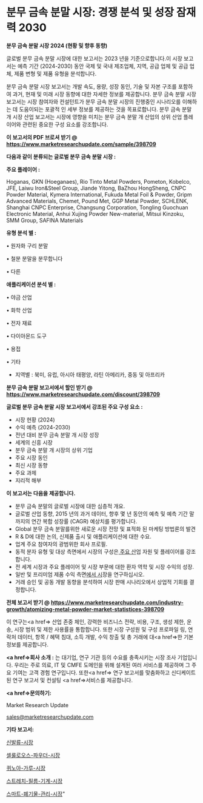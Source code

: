 # 분무 금속 분말 시장: 경쟁 분석 및 성장 잠재력 2030

<strong>분무 금속 분말 시장 2024 (현황 및 향후 동향)</strong>

글로벌 분무 금속 분말 시장에 대한 보고서는 2023 년을 기준으로합니다.이 시장 보고서는 예측 기간 (2024-2030) 동안 국제 및 국내 제조업체, 지역, 공급 업체 및 공급 업체, 제품 변형 및 제품 유형을 분석합니다.

분무 금속 분말 시장 보고서는 개발 속도, 용량, 성장 동인, 기술 및 자본 구조를 포함하여 과거, 현재 및 미래 시장 동향에 대한 자세한 정보를 제공합니다. 분무 금속 분말 시장 보고서는 시장 참여자와 컨설턴트가 분무 금속 분말 시장의 진행중인 시나리오를 이해하는 데 도움이되는 포괄적 인 세부 정보를 제공하는 것을 목표로합니다. 분무 금속 분말 개 시장 산업 보고서는 시장에 영향을 미치는 분무 금속 분말 개 산업의 상위 산업 플레이어와 관련된 중요한 구성 요소를 강조합니다.



<strong>이 보고서의 PDF 브로셔 받기 @ <a href=https://www.marketresearchupdate.com/sample/398709>https://www.marketresearchupdate.com/sample/398709</a></strong>



<strong>다음과 같이 분류되는 글로벌 분무 금속 분말 시장 :</strong>



<strong>주요 플레이어 :</strong>

Hoganas, GKN (Hoeganaes), Rio Tinto Metal Powders, Pometon, Kobelco, JFE, Laiwu Iron&Steel Group, Jiande Yitong, BaZhou HongSheng, CNPC Powder Material, Kymera International, Fukuda Metal Foil & Powder, Gripm Advanced Materials, Chemet, Pound Met, GGP Metal Powder, SCHLENK, Shanghai CNPC Enterprise, Changsung Corporation, Tongling Guochuan Electronic Material, Anhui Xujing Powder New-material, Mitsui Kinzoku, SMM Group, SAFINA Materials



<strong>유형 분석 별 :</strong>

• 원자화 구리 분말

• 철분 분말을 분무합니다

• 다른



<strong>애플리케이션 분석 별 :</strong>

• 야금 산업

• 화학 산업

• 전자 재료

• 다이아몬드 도구

• 용접

• 기타

<ul>
  <li>지역별 : 북미, 유럽, 아시아 태평양, 라틴 아메리카, 중동 및 아프리카</li>
</ul>


<strong>분무 금속 분말 보고서에서 할인 받기 @ <a href=https://www.marketresearchupdate.com/discount/398709>https://www.marketresearchupdate.com/discount/398709</a></strong>



<strong>글로벌 분무 금속 분말 시장 보고서에서 강조된 주요 구성 요소 :</strong>
<ul>
  <li>시장 현황 (2024)</li>
  <li>수익 예측 (2024-2030)</li>
  <li>전년 대비 분무 금속 분말 개 시장 성장</li>
  <li>세계의 신흥 시장</li>
  <li>분무 금속 분말 개 시장의 상위 기업</li>
  <li>주요 시장 동인</li>
  <li>최신 시장 동향</li>
  <li>주요 과제</li>
  <li>지리적 해부</li>
</ul>


<strong>이 보고서는 다음을 제공합니다.</strong>
<ul>
  <li>분무 금속 분말의 글로벌 시장에 대한 심층적 개요.</li>
  <li>글로벌 산업 동향, 2015 년의 과거 데이터, 향후 몇 년 동안의 예측 및 예측 기간 말까지의 연간 복합 성장률 (CAGR) 예상치를 평가합니다.</li>
  <li>Global 분무 금속 분말를위한 새로운 시장 전망 및 표적화 된 마케팅 방법론의 발견</li>
  <li>R &amp; D에 대한 논의, 신제품 출시 및 애플리케이션에 대한 수요.</li>
  <li>업계 주요 참여자의 광범위한 회사 프로필.</li>
  <li>동적 분자 유형 및 대상 측면에서 시장의 구성은<a href=> 주요 산</a>업 자원 및 플레이어를 강조합니다.</li>
  <li>전 세계 시장과 주요 플레이어 및 시장 부문에 대한 환자 역학 및 시장 수익의 성장.</li>
  <li>일반 및 프리미엄 제품 수익 측면<a href=>에서 시</a>장을 연구하십시오.</li>
  <li>거래 승인 및 공동 개발 동향을 분석하여 시장 판매 시나리오에서 상업적 기회를 결정합니다.</li>
</ul>



<strong>전체 보고서 받기 @ <a href=https://www.marketresearchupdate.com/industry-growth/atomizing-metal-powder-market-statistices-398709>https://www.marketresearchupdate.com/industry-growth/atomizing-metal-powder-market-statistices-398709</a></strong>

이 연구는<a href=> 산업 존중</a> 체인, 강력한 비즈니스 전략, 비용, 구조, 생성 제한, 운송, 시장 범위 및 제한 사용률을 통합합니다. 또한 시장 구성원 및 구성 프로파일 링, 연락처 데이터, 항목 / 혜택 침대, 소득 개발, 수익 창출 및 총 거래에 대<a href=>한 기본 </a>정보를 제공합니다.



<strong><a href=>회사 소</a>개 :</strong>
는 대기업, 연구 기관 등의 수요를 충족시키는 시장 조사 기업입니다. 우리는 주로 의료, IT 및 CMFE 도메인을 위해 설계된 여러 서비스를 제공하며 그 주요 기여는 고객 경험 연구입니다. 또한<a href=> 연구 보</a>고서를 맞춤화하고 신디케이트 된 연구 보고서 및 컨설팅 <a href=>서비스</a>를 제공합니다.



<strong><a href=>문의하기:</a></strong>

Market Research Update

sales@marketresearchupdate.com



<strong>기타 보고서:</strong>

<a href=https://www.linkedin.com/pulse/신발류-시장-현재-및-미래-성장-2029-isdailynews/>신발류-시장</a>

<a href=https://www.linkedin.com/pulse/셀룰로오스-파우더-시장-동향-및-성장-전망-market-matrix-musings-analysis-orfuf/>셀룰로오스-파우더-시장</a>

<a href=https://www.linkedin.com/pulse/퀴노아-가루-시장-세분화-연구-및-목표-고객2029년-trendsetters-talk-360-analysis-fz8tf/>퀴노아-가루-시장</a>

<a href=https://www.linkedin.com/pulse/스트레치-필름-기계-시장-현재-및-미래-성장-2030-trendsetters-talk-360-analysis-hatrf/>스트레치-필름-기계-시장</a>

<a href=https://www.linkedin.com/pulse/스마트-폐기물-관리-시장-세분화-연구-및-목표-고객2029년-data-dive-diaries-24-analysis-s2cef/>스마트-폐기물-관리-시장</a>"

